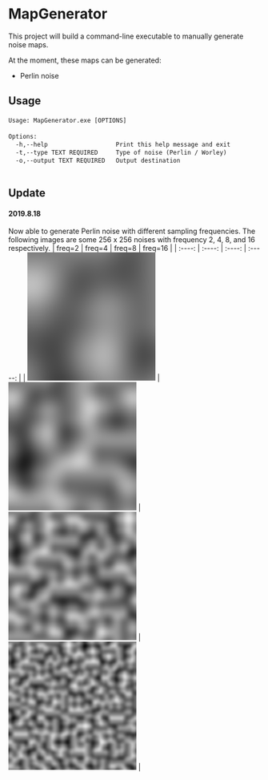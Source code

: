 # MapGenerator
This project will build a command-line executable to manually generate noise maps. 

At the moment, these maps can be generated:
- Perlin noise

## Usage
```
Usage: MapGenerator.exe [OPTIONS]

Options:
  -h,--help                   Print this help message and exit
  -t,--type TEXT REQUIRED     Type of noise (Perlin / Worley)
  -o,--output TEXT REQUIRED   Output destination


```

## Update
#### 2019.8.18
Now able to generate Perlin noise with different sampling frequencies. The following images are some 256 x 256 noises with frequency 2, 4, 8, and 16 respectively.
| freq=2 | freq=4 | freq=8 | freq=16 |
| :----: | :----: | :----: | :-----: |
| ![](img/freq_2.png) | ![](img/freq_4.png) | ![](img/freq_8.png) | ![](img/freq_16.png) |